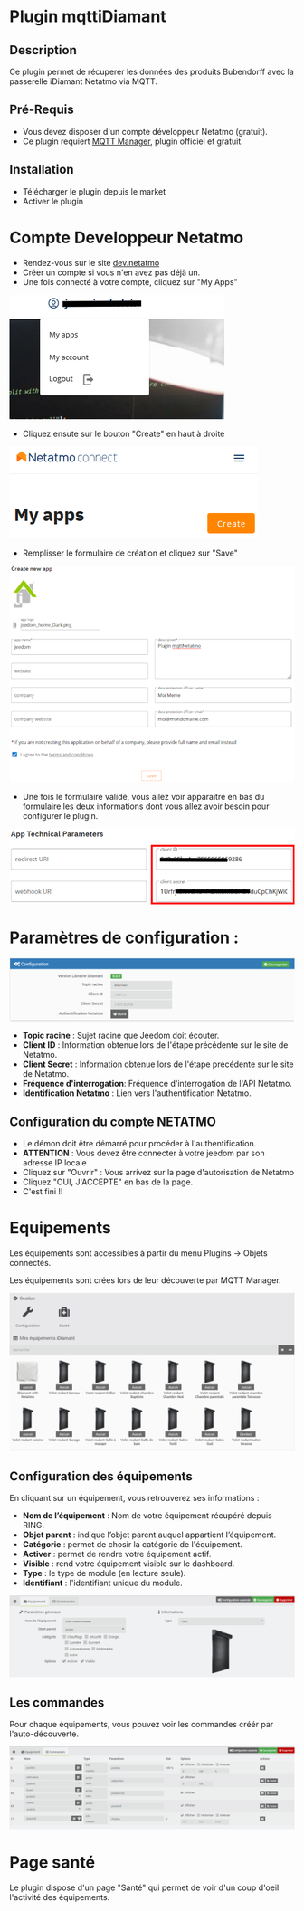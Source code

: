 # Plugin mqttiDiamant

## Description

Ce plugin permet de récuperer les données des produits Bubendorff avec la passerelle iDiamant Netatmo via MQTT.

## Pré-Requis

- Vous devez disposer d'un compte développeur Netatmo (gratuit).
- Ce plugin requiert [MQTT Manager](https://market.jeedom.com/index.php?v=d&p=market_display&id=4213), plugin officiel et gratuit.

## Installation

- Télécharger le plugin depuis le market
- Activer le plugin

# Compte Developpeur Netatmo

- Rendez-vous sur le site [dev.netatmo](https://dev.netatmo.com/)
- Créer un compte si vous n'en avez pas déjà un.
- Une fois connecté à votre compte, cliquez sur "My Apps"

![MyApps](../images/myapps.png)

- Cliquez ensute sur le bouton "Create" en haut à droite

![CreateButton](../images/create.png)

- Remplisser le formulaire de création et cliquez sur "Save"

![Createform](../images/createform.png)

- Une fois le formulaire validé, vous allez voir apparaitre en bas du formulaire les deux informations dont vous allez avoir besoin pour configurer le plugin.

![ClientInfo](../images/clientinfo.png)

# Paramètres de configuration :

![Configuration](../images/configuration.png)

- **Topic racine** : Sujet racine que Jeedom doit écouter.
- **Client ID** : Information obtenue lors de l'étape précédente sur le site de Netatmo.
- **Client Secret** : Information obtenue lors de l'étape précédente sur le site de Netatmo.
- **Fréquence d'interrogation**: Fréquence d'interrogation de l'API Netatmo.
- **Identification Netatmo** : Lien vers l'authentification Netatmo.

## Configuration du compte NETATMO

- Le démon doit être démarré pour procéder à l'authentification.
- **ATTENTION** : Vous devez être connecter à votre jeedom par son adresse IP locale
- Cliquez sur "Ouvrir" : Vous arrivez sur la page d'autorisation de Netatmo
- Cliquez "OUI, J'ACCEPTE" en bas de la page.
- C'est fini !!

# Equipements

Les équipements sont accessibles à partir du menu Plugins → Objets connectés.

Les équipements sont crées lors de leur découverte par MQTT Manager.

![Equipements](../images/mesequipements.png)

## Configuration des équipements

En cliquant sur un équipement, vous retrouverez ses informations :

- **Nom de l’équipement** : Nom de votre équipement récupéré depuis RING.
- **Objet parent** : indique l’objet parent auquel appartient l’équipement.
- **Catégorie** : permet de chosir la catégorie de l'équipement.
- **Activer** : permet de rendre votre équipement actif.
- **Visible** : rend votre équipement visible sur le dashboard.
- **Type** : le type de module (en lecture seule).
- **Identifiant** : l'identifiant unique du module.

![InfoEquipement](../images/infoequipement.png)

## Les commandes

Pour chaque équipements, vous pouvez voir les commandes créér par l'auto-découverte.

![CommandesEquipment](../images/commandesequipement.png)

# Page santé

Le plugin dispose d'un page "Santé" qui permet de voir d'un coup d'oeil l'activité des équipements.
